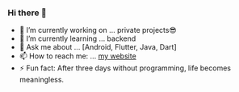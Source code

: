 ### Hi there 👋

- 🔭 I’m currently working on ... private projects😎
- 🌱 I’m currently learning ... backend
- 💬 Ask me about ... [Android, Flutter, Java, Dart]
- 📫 How to reach me: ... [my website](http://abdosaed.ml/)
- ⚡ Fun fact: After three days without programming, life becomes meaningless.
